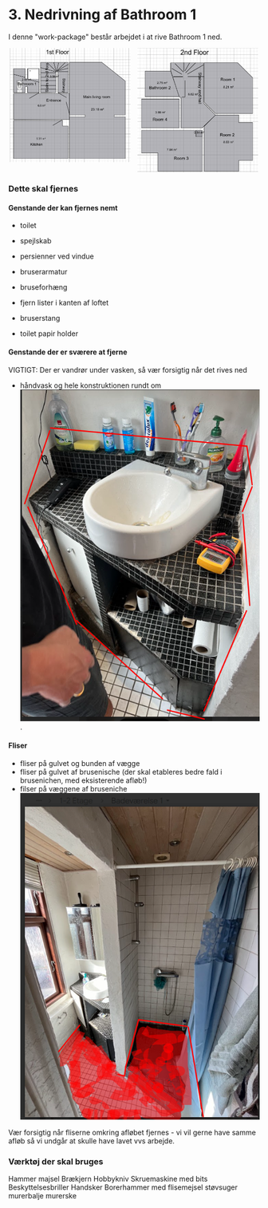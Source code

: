 # 3. Nedrivning af Bathroom 1

I denne "work-package" består arbejdet i at rive Bathroom 1 ned. 

<p style="text-align:center;">
  <img src="figures/1stFloor.png" alt="1. sal"
       style="width:48%;display:inline-block;vertical-align:top;margin-right:2%;break-inside:avoid;page-break-inside:avoid;">
  <img src="figures/2ndFloor.png" alt="2. sal"
       style="width:48%;display:inline-block;vertical-align:top;break-inside:avoid;page-break-inside:avoid;">
</p>

### Dette skal fjernes

#### Genstande der kan fjernes nemt
- toilet
- spejlskab
- persienner ved vindue


- bruserarmatur
- bruseforhæng
- fjern lister i kanten af loftet
- bruserstang
- toilet papir holder

#### Genstande der er sværere at fjerne
VIGTIGT: Der er vandrør under vasken, så vær forsigtig når det rives ned

- håndvask og hele konstruktionen rundt om 
![alt text](figures/image-1.png)
.


#### Fliser 
- fliser på gulvet og bunden af vægge
- fliser på gulvet af brusenische (der skal etableres bedre fald i brusenichen, med eksisterende afløb!)
- filser på væggene af bruseniche
![alt text](figures/image-3.png)

Vær forsigtig når fliserne omkring afløbet fjernes - vi vil gerne have samme afløb så vi undgår at skulle have lavet vvs arbejde.



### Værktøj der skal bruges
Hammer 
majsel
Brækjern
Hobbykniv
Skruemaskine med bits
Beskyttelsesbriller
Handsker
Borerhammer med flisemejsel
støvsuger
murerbalje
murerske
